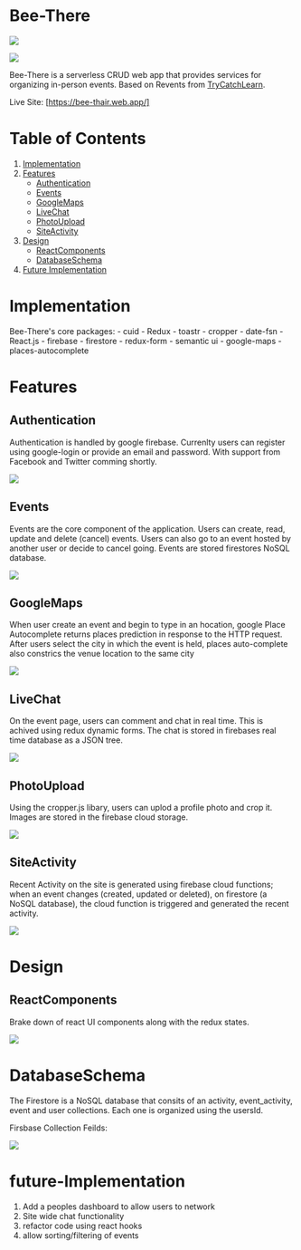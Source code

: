 # Bee-There

![](/docs/screenshots/eventsDashboard.png)

![](/docs/screenshots/eventDetailPage.png)

Bee-There is a serverless CRUD web app that provides services for organizing in-person events. Based on Revents from [TryCatchLearn](https://github.com/trycatchLearn).

Live Site: [https://bee-thair.web.app/]

# Table of Contents

1. [Implementation](#implementation)
2. [Features](#features)
   - [Authentication](#authentication)
   - [Events](#Events)
   - [GoogleMaps](#googleMaps)
   - [LiveChat](#liveChat)
   - [PhotoUpload](#photoUpload)
   - [SiteActivity](#siteActivity)
3. [Design](#design)
   - [ReactComponents](#reactComponents)
   - [DatabaseSchema](#databaseSchema)
4. [Future Implementation](#future-Implementation)

# Implementation

Bee-There's core packages: - cuid - Redux - toastr - cropper - date-fsn - React.js - firebase - firestore - redux-form - semantic ui - google-maps - places-autocomplete

# Features

## Authentication

Authentication is handled by google firebase. Currenlty users can
register using google-login or provide an email and password. With support from Facebook and Twitter comming shortly.

![](/docs/screenshots/registration.png)

## Events

Events are the core component of the application. Users can create, read, update and delete (cancel) events. Users can also go to an event hosted by another user or decide to cancel going. Events are stored firestores NoSQL database.

![](/docs/screenshots/Events.png)

## GoogleMaps

When user create an event and begin to type in an hocation, google Place Autocomplete returns places prediction in response to the HTTP request. After users select the city in which the event is held, places auto-complete also constrics the venue location to the same city

![](docs/screenshots/location-autocomplete.png)

## LiveChat

On the event page, users can comment and chat in real time. This is achived using redux dynamic forms. The chat is stored in firebases real time database as a JSON tree.

![](docs/screenshots/liveChat.png)

## PhotoUpload

Using the cropper.js libary, users can uplod a profile photo and crop it. Images are stored in the firebase cloud storage.

![](docs/screenshots/your-photo.png)

## SiteActivity

Recent Activity on the site is generated using firebase cloud functions; when an event changes (created, updated or deleted), on firestore (a NoSQL database), the cloud function is triggered and generated the recent activity.

![](docs/screenshots/recent_activity.png)

# Design

## ReactComponents

Brake down of react UI components along with the redux states.

![](docs/screenshots/StatesAndComponents.png)

# DatabaseSchema

The Firestore is a NoSQL database that consits of an activity, event_activity, event and user collections. Each one is organized using the usersId.

Firsbase Collection Feilds:

![](docs/screenshots/relations.png)

# future-Implementation

1. Add a peoples dashboard to allow users to network
2. Site wide chat functionality
3. refactor code using react hooks
4. allow sorting/filtering of events

